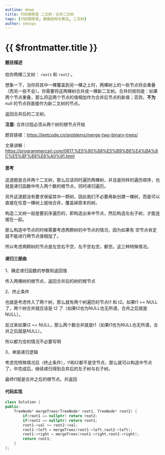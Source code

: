```yaml
---
outline: deep
title: 代码随想录 二叉树：合并二叉树
tags: [代码随想录, 数据结构与算法, 二叉树]
author: shouyu
---
```


# {{ $frontmatter.title }}

#### 题目描述

给你两棵二叉树： `root1` 和 `root2` 。

想象一下，当你将其中一棵覆盖到另一棵之上时，两棵树上的一些节点将会重叠（而另一些不会）。你需要将这两棵树合并成一棵新二叉树。合并的规则是：如果两个节点重叠，那么将这两个节点的值相加作为合并后节点的新值；否则，**不为** null 的节点将直接作为新二叉树的节点。

返回合并后的二叉树。

**注意:** 合并过程必须从两个树的根节点开始

题目链接：https://leetcode.cn/problems/merge-two-binary-trees/

文章讲解：https://programmercarl.com/0617.%E5%90%88%E5%B9%B6%E4%BA%8C%E5%8F%89%E6%A0%91.html

#### 思考

这道题是合并两个二叉树，那么应该同时遍历两棵树，并且是同样的遍历顺序，也就是递归函数中传入两个数的根节点，同时递归遍历。

另外这道题没有要求保留其中一颗树，因此我们不必要再新创建一棵树，而是可以直接在任意一棵树上就地合并，覆盖掉原本的树。

构造二叉树一般是要前序遍历的，即构造出来中节点，然后构造左右子树，才能连接在一起。

那么构造中节点的时候需要考虑两颗树的中节点的情况，因为如果有 空节点肯定就不能进行两节点值相加了。

所以考虑两颗树的节点是左空右不空，左不空右空，都空。这三种特殊情况。

#### 递归三部曲

1、确定递归函数的参数和返回值

传入两棵树的根节点，返回合并后的树的根节点

2、终止条件

也就是考虑传入了两个树，那么就有两个树遍历的节点t1 和 t2。如果t1 == NULL 了，两个树合并就应该是 t2 了（如果t2也为NULL也无所谓，合并之后就是NULL）。

反过来如果t2 == NULL，那么两个数合并就是t1（如果t1也为NULL也无所谓，合并之后就是NULL）。

所以都为空的情况不必要写明

3、单层递归逻辑

考虑完特殊情况后（终止条件），t1和t2都不是空节点，那么就可以构造中节点了，中完成后，继续递归得到合并后的左子树与右子树。

最终t1就是合并之后的根节点。并返回

#### 代码实现

```C++
class Solution {
public:
    TreeNode* mergeTrees(TreeNode* root1, TreeNode* root2) {
        if(root1 == nullptr) return root2;
        if(root2 == nullptr) return root1;
        root1->val += root2->val;
        root1->left = mergeTrees(root1->left,root2->left);
        root1->right = mergeTrees(root1->right,root2->right);
        return root1;
    }
};
```

